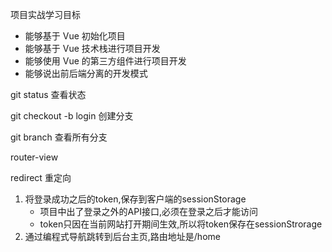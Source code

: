 项目实战学习目标

- 能够基于 Vue 初始化项目
- 能够基于 Vue 技术栈进行项目开发
- 能够使用 Vue 的第三方组件进行项目开发
- 能够说出前后端分离的开发模式

git status 查看状态

git checkout -b login 创建分支

git branch 查看所有分支
    
router-view

redirect 重定向



1. 将登录成功之后的token,保存到客户端的sessionStorage
   - 项目中出了登录之外的API接口,必须在登录之后才能访问
   - token只因在当前网站打开期间生效,所以将token保存在sessionStrorage
2. 通过编程式导航跳转到后台主页,路由地址是/home

